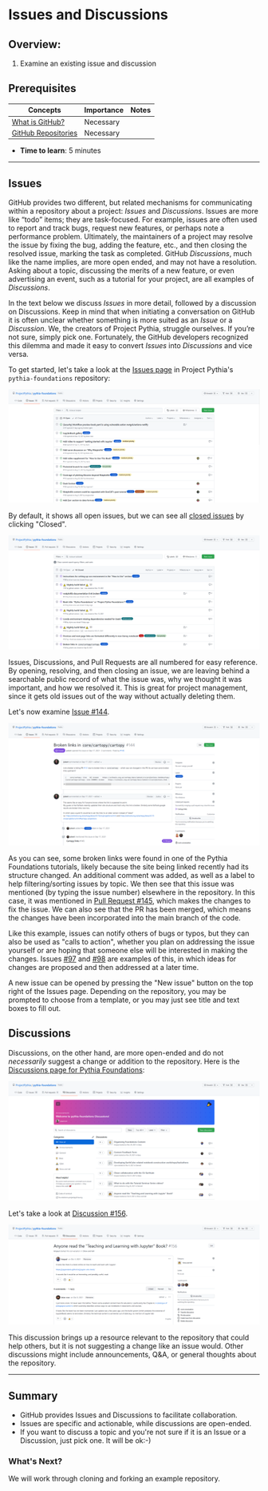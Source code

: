 # Issues and Discussions

## Overview:

1. Examine an existing issue and discussion

## Prerequisites

| Concepts                            | Importance | Notes |
| ----------------------------------- | ---------- | ----- |
| [What is GitHub?](what-is-github)   | Necessary  |       |
| [GitHub Repositories](github-repos) | Necessary  |       |

- **Time to learn**: 5 minutes

---

## Issues

GitHub provides two different, but related mechanisms for communicating
within a repository about a project: _Issues_ and _Discussions_.
Issues are more like “todo” items; they are task-focused. For example, issues
are often used to report and track bugs, request new features, or
perhaps note a performance problem. Ultimately, the maintainers of
a project may resolve the issue by fixing the bug, adding the
feature, etc., and then closing the resolved issue, marking the
task as completed. GitHub _Discussions_, much like the name implies,
are more open ended, and may not have a resolution. Asking about a
topic, discussing the merits of a new feature, or even advertising
an event, such as a tutorial for your project, are all examples
of _Discussions_.

In the text below we discuss _Issues_ in more detail, followed by
a discussion on Discussions. Keep in mind that when initiating a
conversation on GitHub it is often unclear whether something is
more suited as an _Issue_ or a _Discussion_. We, the creators of
Project Pythia, struggle ourselves. If you’re not sure, simply pick
one. Fortunately, the GitHub developers recognized this dilemma and
made it easy to convert _Issues_ into _Discussions_ and vice versa.

To get started, let's take a look at the [Issues page](https://github.com/ProjectPythia/pythia-foundations/issues) in Project Pythia's `pythia-foundations` repository:

<img src="../../images/GitHubPythiaIssues.png" alt="Pythia Issues">

By default, it shows all open issues, but we can see all [closed issues](https://github.com/ProjectPythia/pythia-foundations/issues?q=is%3Aissue+is%3Aclosed) by clicking "Closed".

<img src="../../images/GitHubPythiaIssuesClosed.png" alt="Pythia Closed Issues">

Issues, Discussions, and Pull Requests are all numbered for easy reference. By opening, resolving, and then closing an issue, we are leaving behind a searchable public record of what the issue was, why we thought it was important, and how we resolved it. This is great for project management, since it gets old issues out of the way without actually deleting them.

Let's now examine [Issue \#144](https://github.com/ProjectPythia/pythia-foundations/issues/144).

<img src="../../images/GitHubPythiaIssue144.png" alt="Pythia Issue 144">

As you can see, some broken links were found in one of the Pythia Foundations tutorials, likely because the site being linked recently had its structure changed. An additional comment was added, as well as a label to help filtering/sorting issues by topic. We then see that this issue was mentioned (by typing the issue number) elsewhere in the repository. In this case, it was mentioned in [Pull Request \#145](https://github.com/ProjectPythia/pythia-foundations/pull/145), which makes the changes to fix the issue. We can also see that the PR has been merged, which means the changes have been incorporated into the main branch of the code.

Like this example, issues can notify others of bugs or typos, but they can also be used as "calls to action", whether you plan on addressing the issue yourself or are hoping that someone else will be interested in making the changes. Issues [\#97](https://github.com/ProjectPythia/pythia-foundations/issues/97) and [\#98](https://github.com/ProjectPythia/pythia-foundations/issues/98) are examples of this, in which ideas for changes are proposed and then addressed at a later time.

A new issue can be opened by pressing the "New issue" button on the top right of the Issues page. Depending on the repository, you may be prompted to choose from a template, or you may just see title and text boxes to fill out.

## Discussions

Discussions, on the other hand, are more open-ended and do not _necessarily_ suggest a change or addition to the repository. Here is the [Discussions page for Pythia Foundations](https://github.com/ProjectPythia/pythia-foundations/discussions):

<img src="../../images/GitHubPythiaDisc.png" alt="Pythia Foundations Discussions">

Let's take a look at [Discussion \#156](https://github.com/ProjectPythia/pythia-foundations/discussions/156).

<img src="../../images/GitHubPythiaDisc156.png" alt="Pythia Discussion 156">

This discussion brings up a resource relevant to the repository that could help others, but it is not suggesting a change like an issue would. Other discussions might include announcements, Q&A, or general thoughts about the repository.

---

## Summary

- GitHub provides Issues and Discussions to facilitate collaboration.
- Issues are specific and actionable, while discussions are open-ended.
- If you want to discuss a topic and you're not sure if it is an Issue
  or a Discussion, just pick one. It will be ok:-)

### What's Next?

We will work through cloning and forking an example repository.
